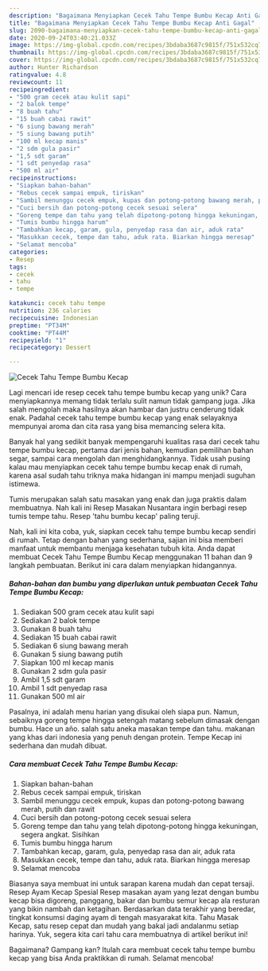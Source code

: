 ```yaml
---
description: "Bagaimana Menyiapkan Cecek Tahu Tempe Bumbu Kecap Anti Gagal"
title: "Bagaimana Menyiapkan Cecek Tahu Tempe Bumbu Kecap Anti Gagal"
slug: 2090-bagaimana-menyiapkan-cecek-tahu-tempe-bumbu-kecap-anti-gagal
date: 2020-09-24T03:40:21.033Z
image: https://img-global.cpcdn.com/recipes/3bdaba3687c9815f/751x532cq70/cecek-tahu-tempe-bumbu-kecap-foto-resep-utama.jpg
thumbnail: https://img-global.cpcdn.com/recipes/3bdaba3687c9815f/751x532cq70/cecek-tahu-tempe-bumbu-kecap-foto-resep-utama.jpg
cover: https://img-global.cpcdn.com/recipes/3bdaba3687c9815f/751x532cq70/cecek-tahu-tempe-bumbu-kecap-foto-resep-utama.jpg
author: Hunter Richardson
ratingvalue: 4.8
reviewcount: 11
recipeingredient:
- "500 gram cecek atau kulit sapi"
- "2 balok tempe"
- "8 buah tahu"
- "15 buah cabai rawit"
- "6 siung bawang merah"
- "5 siung bawang putih"
- "100 ml kecap manis"
- "2 sdm gula pasir"
- "1,5 sdt garam"
- "1 sdt penyedap rasa"
- "500 ml air"
recipeinstructions:
- "Siapkan bahan-bahan"
- "Rebus cecek sampai empuk, tiriskan"
- "Sambil menunggu cecek empuk, kupas dan potong-potong bawang merah, putih dan rawit"
- "Cuci bersih dan potong-potong cecek sesuai selera"
- "Goreng tempe dan tahu yang telah dipotong-potong hingga kekuningan, segera angkat. Sisihkan"
- "Tumis bumbu hingga harum"
- "Tambahkan kecap, garam, gula, penyedap rasa dan air, aduk rata"
- "Masukkan cecek, tempe dan tahu, aduk rata. Biarkan hingga meresap"
- "Selamat mencoba"
categories:
- Resep
tags:
- cecek
- tahu
- tempe

katakunci: cecek tahu tempe 
nutrition: 236 calories
recipecuisine: Indonesian
preptime: "PT34M"
cooktime: "PT44M"
recipeyield: "1"
recipecategory: Dessert

---
```



![Cecek Tahu Tempe Bumbu Kecap](https://img-global.cpcdn.com/recipes/3bdaba3687c9815f/751x532cq70/cecek-tahu-tempe-bumbu-kecap-foto-resep-utama.jpg)

Lagi mencari ide resep cecek tahu tempe bumbu kecap yang unik? Cara menyiapkannya memang tidak terlalu sulit namun tidak gampang juga. Jika salah mengolah maka hasilnya akan hambar dan justru cenderung tidak enak. Padahal cecek tahu tempe bumbu kecap yang enak selayaknya mempunyai aroma dan cita rasa yang bisa memancing selera kita.

Banyak hal yang sedikit banyak mempengaruhi kualitas rasa dari cecek tahu tempe bumbu kecap, pertama dari jenis bahan, kemudian pemilihan bahan segar, sampai cara mengolah dan menghidangkannya. Tidak usah pusing kalau mau menyiapkan cecek tahu tempe bumbu kecap enak di rumah, karena asal sudah tahu triknya maka hidangan ini mampu menjadi suguhan istimewa.

Tumis merupakan salah satu masakan yang enak dan juga praktis dalam membuatnya. Nah kali ini Resep Masakan Nusantara ingin berbagi resep tumis tempe tahu. Resep &#39;tahu bumbu kecap&#39; paling teruji.


Nah, kali ini kita coba, yuk, siapkan cecek tahu tempe bumbu kecap sendiri di rumah. Tetap dengan bahan yang sederhana, sajian ini bisa memberi manfaat untuk membantu menjaga kesehatan tubuh kita. Anda dapat membuat Cecek Tahu Tempe Bumbu Kecap menggunakan 11 bahan dan 9 langkah pembuatan. Berikut ini cara dalam menyiapkan hidangannya.

<!--inarticleads1-->

##### Bahan-bahan dan bumbu yang diperlukan untuk pembuatan Cecek Tahu Tempe Bumbu Kecap:

1. Sediakan 500 gram cecek atau kulit sapi
1. Sediakan 2 balok tempe
1. Gunakan 8 buah tahu
1. Sediakan 15 buah cabai rawit
1. Sediakan 6 siung bawang merah
1. Gunakan 5 siung bawang putih
1. Siapkan 100 ml kecap manis
1. Gunakan 2 sdm gula pasir
1. Ambil 1,5 sdt garam
1. Ambil 1 sdt penyedap rasa
1. Gunakan 500 ml air


Pasalnya, ini adalah menu harian yang disukai oleh siapa pun. Namun, sebaiknya goreng tempe hingga setengah matang sebelum dimasak dengan bumbu. Hace un año. salah satu aneka masakan tempe dan tahu. makanan yang khas dari indonesia yang penuh dengan protein. Tempe Kecap ini sederhana dan mudah dibuat. 

<!--inarticleads2-->

##### Cara membuat Cecek Tahu Tempe Bumbu Kecap:

1. Siapkan bahan-bahan
1. Rebus cecek sampai empuk, tiriskan
1. Sambil menunggu cecek empuk, kupas dan potong-potong bawang merah, putih dan rawit
1. Cuci bersih dan potong-potong cecek sesuai selera
1. Goreng tempe dan tahu yang telah dipotong-potong hingga kekuningan, segera angkat. Sisihkan
1. Tumis bumbu hingga harum
1. Tambahkan kecap, garam, gula, penyedap rasa dan air, aduk rata
1. Masukkan cecek, tempe dan tahu, aduk rata. Biarkan hingga meresap
1. Selamat mencoba


Biasanya saya membuat ini untuk sarapan karena mudah dan cepat tersaji. Resep Ayam Kecap Spesial Resep masakan ayam yang lezat dengan bumbu kecap bisa digoreng, panggang, bakar dan bumbu semur kecap ala resturan yang bikin nambah dan ketagihan. Berdasarkan data terakhir yang beredar, tingkat konsumsi daging ayam di tengah masyarakat kita. Tahu Masak Kecap, satu resep cepat dan mudah yang bakal jadi andalanmu setiap harinya. Yuk, segera kita cari tahu cara membuatnya di artikel berikut ini! 

Bagaimana? Gampang kan? Itulah cara membuat cecek tahu tempe bumbu kecap yang bisa Anda praktikkan di rumah. Selamat mencoba!
